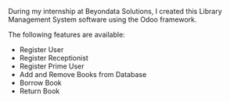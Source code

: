 During my internship at Beyondata Solutions, I created this Library Management System software using the Odoo framework.

The following features are available:
* Register User 
* Register Receptionist 
* Register Prime User 
* Add and Remove Books from Database 
* Borrow Book
* Return Book
